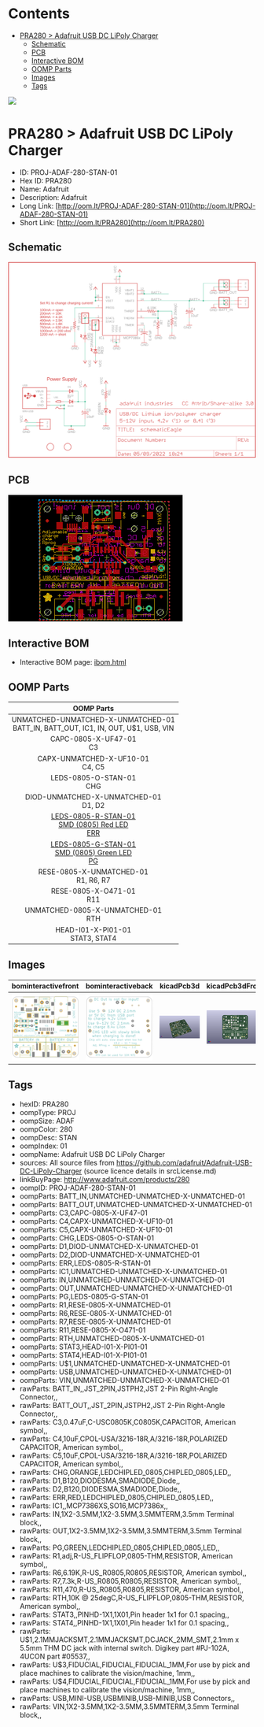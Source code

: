 



Contents
========

* [PRA280 > Adafruit USB DC LiPoly Charger](#pra280--adafruit-usb-dc-lipoly-charger)
	* [Schematic](#schematic)
	* [PCB](#pcb)
	* [Interactive BOM](#interactive-bom)
	* [OOMP Parts](#oomp-parts)
	* [Images](#images)
	* [Tags](#tags)
  
![][im]
# PRA280 > Adafruit USB DC LiPoly Charger

- ID: PROJ-ADAF-280-STAN-01
- Hex ID: PRA280
- Name: Adafruit
- Description: Adafruit
- Long Link: [http://oom.lt/PROJ-ADAF-280-STAN-01](http://oom.lt/PROJ-ADAF-280-STAN-01)
- Short Link: [http://oom.lt/PRA280](http://oom.lt/PRA280)

## Schematic
  
[![schem](eagleSchemImage.png)](eagleSchemImage.png)
## PCB
  
[![pcb](eagleImage.png)](eagleImage.png)
## Interactive BOM

- Interactive BOM page: [ibom.html](https://htmlpreview.github.io/?https://github.com/oomlout/oomlout_OOMP_projects/blob/main/PROJ-ADAF-280-STAN-01/kicad/bom/ibom.html)

## OOMP Parts
  

|OOMP Parts|
| :---: |
|UNMATCHED-UNMATCHED-X-UNMATCHED-01<BR>BATT_IN, BATT_OUT, IC1, IN, OUT, U$1, USB, VIN|
|CAPC-0805-X-UF47-01<BR>C3|
|CAPX-UNMATCHED-X-UF10-01<BR>C4, C5|
|LEDS-0805-O-STAN-01<BR>CHG|
|DIOD-UNMATCHED-X-UNMATCHED-01<BR>D1, D2|
|[LEDS-0805-R-STAN-01<br> SMD (0805) Red LED<br> ERR](https://github.com/oomlout/oomlout_OOMP_parts/tree/main/LEDS-0805-R-STAN-01/)|
|[LEDS-0805-G-STAN-01<br> SMD (0805) Green LED<br> PG](https://github.com/oomlout/oomlout_OOMP_parts/tree/main/LEDS-0805-G-STAN-01/)|
|RESE-0805-X-UNMATCHED-01<BR>R1, R6, R7|
|RESE-0805-X-O471-01<BR>R11|
|UNMATCHED-0805-X-UNMATCHED-01<BR>RTH|
|HEAD-I01-X-PI01-01<BR>STAT3, STAT4|

## Images
  
  

|bominteractivefront|bominteractiveback|kicadPcb3d|kicadPcb3dFront|kicadPcb3dBack|eagleImage|eagleSchemImage|pcbdraw|pcbdrawback|
| :---: | :---: | :---: | :---: | :---: | :---: | :---: | :---: | :---: |
|[![bominteractivefront](bomFront_140.png)](bomFront.png)|[![bominteractiveback](bomBack_140.png)](bomBack.png)|[![kicadPcb3d](kicadPcb3d_140.png)](kicadPcb3d.png)|[![kicadPcb3dFront](kicadPcb3dFront_140.png)](kicadPcb3dFront.png)|[![kicadPcb3dBack](kicadPcb3dBack_140.png)](kicadPcb3dBack.png)|[![eagleImage](eagleImage_140.png)](eagleImage.png)|[![eagleSchemImage](eagleSchemImage_140.png)](eagleSchemImage.png)|[![pcbdraw](pcbdraw_140.png)](pcbdraw.png)|[![pcbdrawback](pcbdrawBack_140.png)](pcbdrawBack.png)|

## Tags

- hexID: PRA280
- oompType: PROJ
- oompSize: ADAF
- oompColor: 280
- oompDesc: STAN
- oompIndex: 01
- oompName: Adafruit USB DC LiPoly Charger
- sources: All source files from https://github.com/adafruit/Adafruit-USB-DC-LiPoly-Charger (source licence details in srcLicense.md)
- linkBuyPage: http://www.adafruit.com/products/280
- oompID: PROJ-ADAF-280-STAN-01
- oompParts: BATT_IN,UNMATCHED-UNMATCHED-X-UNMATCHED-01
- oompParts: BATT_OUT,UNMATCHED-UNMATCHED-X-UNMATCHED-01
- oompParts: C3,CAPC-0805-X-UF47-01
- oompParts: C4,CAPX-UNMATCHED-X-UF10-01
- oompParts: C5,CAPX-UNMATCHED-X-UF10-01
- oompParts: CHG,LEDS-0805-O-STAN-01
- oompParts: D1,DIOD-UNMATCHED-X-UNMATCHED-01
- oompParts: D2,DIOD-UNMATCHED-X-UNMATCHED-01
- oompParts: ERR,LEDS-0805-R-STAN-01
- oompParts: IC1,UNMATCHED-UNMATCHED-X-UNMATCHED-01
- oompParts: IN,UNMATCHED-UNMATCHED-X-UNMATCHED-01
- oompParts: OUT,UNMATCHED-UNMATCHED-X-UNMATCHED-01
- oompParts: PG,LEDS-0805-G-STAN-01
- oompParts: R1,RESE-0805-X-UNMATCHED-01
- oompParts: R6,RESE-0805-X-UNMATCHED-01
- oompParts: R7,RESE-0805-X-UNMATCHED-01
- oompParts: R11,RESE-0805-X-O471-01
- oompParts: RTH,UNMATCHED-0805-X-UNMATCHED-01
- oompParts: STAT3,HEAD-I01-X-PI01-01
- oompParts: STAT4,HEAD-I01-X-PI01-01
- oompParts: U$1,UNMATCHED-UNMATCHED-X-UNMATCHED-01
- oompParts: USB,UNMATCHED-UNMATCHED-X-UNMATCHED-01
- oompParts: VIN,UNMATCHED-UNMATCHED-X-UNMATCHED-01
- rawParts: BATT_IN,,JST_2PIN,JSTPH2,JST 2-Pin Right-Angle Connector,,
- rawParts: BATT_OUT,,JST_2PIN,JSTPH2,JST 2-Pin Right-Angle Connector,,
- rawParts: C3,0.47uF,C-USC0805K,C0805K,CAPACITOR, American symbol,,
- rawParts: C4,10uF,CPOL-USA/3216-18R,A/3216-18R,POLARIZED CAPACITOR, American symbol,,
- rawParts: C5,10uF,CPOL-USA/3216-18R,A/3216-18R,POLARIZED CAPACITOR, American symbol,,
- rawParts: CHG,ORANGE,LEDCHIPLED_0805,CHIPLED_0805,LED,,
- rawParts: D1,B120,DIODESMA,SMADIODE,Diode,,
- rawParts: D2,B120,DIODESMA,SMADIODE,Diode,,
- rawParts: ERR,RED,LEDCHIPLED_0805,CHIPLED_0805,LED,,
- rawParts: IC1,,MCP7386XS,SO16,MCP7386x,,
- rawParts: IN,1X2-3.5MM,1X2-3.5MM,3.5MMTERM,3.5mm Terminal block,,
- rawParts: OUT,1X2-3.5MM,1X2-3.5MM,3.5MMTERM,3.5mm Terminal block,,
- rawParts: PG,GREEN,LEDCHIPLED_0805,CHIPLED_0805,LED,,
- rawParts: R1,adj,R-US_FLIPFLOP,0805-THM,RESISTOR, American symbol,,
- rawParts: R6,6.19K,R-US_R0805,R0805,RESISTOR, American symbol,,
- rawParts: R7,7.3k,R-US_R0805,R0805,RESISTOR, American symbol,,
- rawParts: R11,470,R-US_R0805,R0805,RESISTOR, American symbol,,
- rawParts: RTH,10K @ 25degC,R-US_FLIPFLOP,0805-THM,RESISTOR, American symbol,,
- rawParts: STAT3,,PINHD-1X1,1X01,Pin header 1x1 for 0.1 spacing,,
- rawParts: STAT4,,PINHD-1X1,1X01,Pin header 1x1 for 0.1 spacing,,
- rawParts: U$1,2.1MMJACKSMT,2.1MMJACKSMT,DCJACK_2MM_SMT,2.1mm x 5.5mm THM DC jack with internal switch. Digikey part #PJ-102A, 4UCON part #05537,,
- rawParts: U$3,FIDUCIAL,FIDUCIAL,FIDUCIAL_1MM,For use by pick and place machines to calibrate the vision/machine, 1mm,,
- rawParts: U$4,FIDUCIAL,FIDUCIAL,FIDUCIAL_1MM,For use by pick and place machines to calibrate the vision/machine, 1mm,,
- rawParts: USB,MINI-USB,USBMINIB,USB-MINIB,USB Connectors,,
- rawParts: VIN,1X2-3.5MM,1X2-3.5MM,3.5MMTERM,3.5mm Terminal block,,



[im]: kicadPcb3d_450.png

